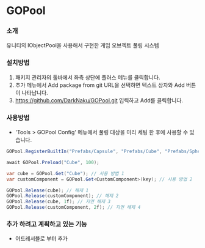 # GOPool

### 소개
유니티의 IObjectPool을 사용해서 구현한 게임 오브젝트 풀링 시스템

### 설치방법
1. 패키지 관리자의 툴바에서 좌측 상단에 플러스 메뉴를 클릭합니다.
2. 추가 메뉴에서 Add package from git URL을 선택하면 텍스트 상자와 Add 버튼이 나타납니다.
3. https://github.com/DarkNaku/GOPool.git 입력하고 Add를 클릭합니다.

### 사용방법
* 'Tools > GOPool Config' 메뉴에서 풀링 대상을 미리 세팅 한 후에 사용할 수 있습니다.

```csharp
GOPool.RegisterBuiltIn("Prefabs/Capsule", "Prefabs/Cube", "Prefabs/Sphere"); // 리소스 경로에 있는 프리팹 등록

await GOPool.Preload("Cube", 100);

var cube = GOPool.Get("Cube"); // 사용 방법 1
var customComponent = GOPool.Get<CustomComponent>(key); // 사용 방법 2

GOPool.Release(cube); // 해제 1
GOPool.Release(customComponent); // 해제 2
GOPool.Release(cube, 1f); // 지연 해제 3
GOPool.Release(customComponent, 2f); // 지연 해제 4
```

### 추가 하려고 계획하고 있는 기능
* 어드레서블로 부터 추가
